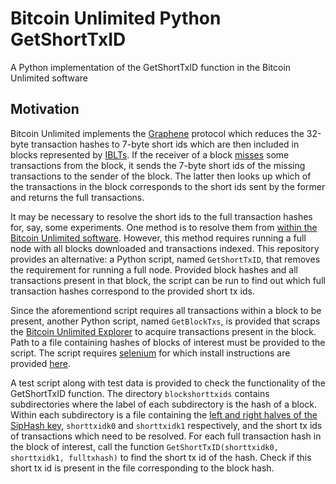 # Bitcoin Unlimited Python GetShortTxID
A Python implementation of the GetShortTxID function in the Bitcoin Unlimited software

## Motivation
Bitcoin Unlimited implements the [Graphene](https://gitlab.com/bitcoinunlimited/BCHUnlimited/-/blob/dev/doc/graphene-specification-v2.2.mediawiki) protocol which reduces the 32-byte transaction hashes to 7-byte short ids which are then included in blocks represented by [IBLTs](https://ieeexplore.ieee.org/abstract/document/6120248). If the receiver of a block [misses](https://ieeexplore.ieee.org/abstract/document/8751297) some transactions from the block, it sends the 7-byte short ids of the missing transactions to the sender of the block. The latter then looks up which of the transactions in the block corresponds to the short ids sent by the former and returns the full transactions.

It may be necessary to resolve the short ids to the full transaction hashes for, say, some experiments. One method is to resolve them from [within the Bitcoin Unlimited software](https://github.com/an4s/bitcoinunlimited_shortidresolver). However, this method requires running a full node with all blocks downloaded and transactions indexed. This repository provides an alternative: a Python script, named `GetShortTxID`, that removes the requirement for running a full node. Provided block hashes and all transactions present in that block, the script can be run to find out which full transaction hashes correspond to the provided short tx ids.

Since the aforementiond script requires all transactions within a block to be present, another Python script, named `GetBlockTxs`, is provided that scraps the [Bitcoin Unlimited Explorer](https://explorer.bitcoinunlimited.info/) to acquire transactions present in the block. Path to a file containing hashes of blocks of interest must be provided to the script. The script requires [selenium](https://www.selenium.dev/) for which install instructions are provided [here](https://selenium-python.readthedocs.io/installation.html).

A test script along with test data is provided to check the functionality of the GetShortTxID function. The directory `blockshorttxids` contains subdirectories where the label of each subdirectory is the hash of a block. Within each subdirectory is a file containing the [left and right halves of the SipHash key](https://gitlab.com/bitcoinunlimited/BCHUnlimited/-/blob/dev/doc/graphene-specification-v2.2.mediawiki#CGrapheneSet), `shorttxidk0` and `shorttxidk1` respectively, and the short tx ids of transactions which need to be resolved. For each full transaction hash in the block of interest, call the function `GetShortTxID(shorttxidk0, shorttxidk1, fulltxhash)` to find the short tx id of the hash. Check if this short tx id is present in the file corresponding to the block hash.
